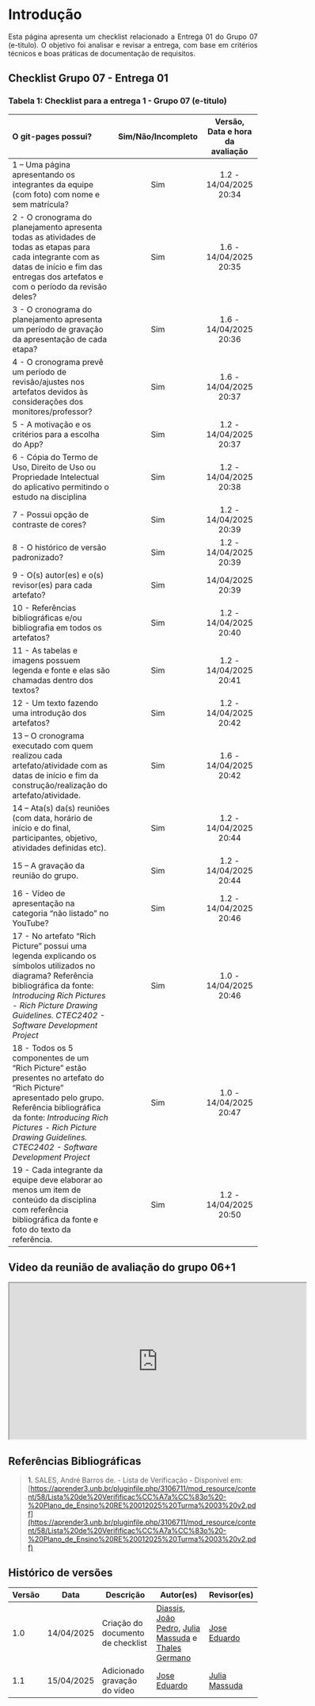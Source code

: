 # Introdução 
<p align="justify">
Esta página apresenta um checklist relacionado a Entrega 01 do Grupo 07 (e-titulo). O objetivo foi analisar e revisar a entrega, com base em critérios técnicos e boas práticas de documentação de requisitos. 
</p>

## Checklist Grupo 07 - Entrega 01

### Tabela 1: Checklist para a entrega 1 - Grupo 07 (e-titulo)

| O git-pages possui? | Sim/Não/Incompleto | Versão, Data e hora da avaliação |
| :------------------ | :----------------: | :-------------------------------: |
| 1 – Uma página apresentando os integrantes da equipe (com foto) com nome e sem matrícula? | Sim | 1.2 - 14/04/2025 20:34 |
| 2 - O cronograma do planejamento apresenta todas as atividades de todas as etapas para cada integrante com as datas de início e fim das entregas dos artefatos e com o período da revisão deles? | Sim | 1.6 - 14/04/2025 20:35 |
| 3 - O cronograma do planejamento apresenta um período de gravação da apresentação de cada etapa? | Sim | 1.6 - 14/04/2025 20:36  |
| 4 - O cronograma prevê um período de revisão/ajustes nos artefatos devidos às considerações dos monitores/professor? | Sim | 1.6 - 14/04/2025 20:37 |
| 5 - A motivação e os critérios para a escolha do App? | Sim  | 1.2 - 14/04/2025 20:37  |
| 6 - Cópia do Termo de Uso, Direito de Uso ou Propriedade Intelectual do aplicativo permitindo o estudo na disciplina | Sim  | 1.2 - 14/04/2025 20:38  |
| 7 - Possui opção de contraste de cores? | Sim | 1.2 - 14/04/2025 20:39 |
| 8 - O histórico de versão padronizado? | Sim | 1.2 - 14/04/2025 20:39 |
| 9 - O(s) autor(es) e o(s) revisor(es) para cada artefato? | Sim | 14/04/2025 20:39  |
| 10 - Referências bibliográficas e/ou bibliografia em todos os artefatos? | Sim | 1.2 - 14/04/2025 20:40  |
| 11 - As tabelas e imagens possuem legenda e fonte e elas são chamadas dentro dos textos? | Sim | 1.2 - 14/04/2025 20:41 |
| 12 - Um texto fazendo uma introdução dos artefatos? | Sim | 1.2 - 14/04/2025 20:42 |
| 13 – O cronograma executado com quem realizou cada artefato/atividade com as datas de início e fim da construção/realização do artefato/atividade. | Sim  | 1.6 - 14/04/2025 20:42 |
| 14 – Ata(s) da(s) reuniões (com data, horário de início e do final, participantes, objetivo, atividades definidas etc). | Sim | 1.2 - 14/04/2025 20:44 |
| 15 – A gravação da reunião do grupo. | Sim  | 1.2 - 14/04/2025 20:44 |
| 16 - Vídeo de apresentação na categoria “não listado” no YouTube? | Sim | 1.2 - 14/04/2025 20:46  |
| 17 - No artefato “Rich Picture” possui uma legenda explicando os símbolos utilizados no diagrama? Referência bibliográfica da fonte: *Introducing Rich Pictures - Rich Picture Drawing Guidelines. CTEC2402 - Software Development Project* | Sim | 1.0 - 14/04/2025 20:46 |
| 18 - Todos os 5 componentes de um “Rich Picture” estão presentes no artefato do “Rich Picture” apresentado pelo grupo. Referência bibliográfica da fonte: *Introducing Rich Pictures - Rich Picture Drawing Guidelines. CTEC2402 - Software Development Project* | Sim | 1.0 - 14/04/2025 20:47 |
| 19 - Cada integrante da equipe deve elaborar ao menos um item de conteúdo da disciplina com referência bibliográfica da fonte e foto do texto da referência. | Sim  | 1.2 - 14/04/2025 20:50  |

## Video da reunião de avaliação do grupo 06+1

<iframe width="600" height="315"
        src="https://www.youtube.com/embed/I8k1vmiceo4"
        title="YouTube video player"
        allow="accelerometer; autoplay; clipboard-write; encrypted-media; gyroscope; picture-in-picture; web-share"
        allowfullscreen>
</iframe>


## Referências Bibliográficas 

> <a>1.</a> SALES, André Barros de. - Lista de Verificação - Disponivel em: [https://aprender3.unb.br/pluginfile.php/3106711/mod_resource/content/58/Lista%20de%20Verifificac%CC%A7a%CC%83o%20-%20Plano_de_Ensino%20RE%20012025%20Turma%2003%20v2.pdf](https://aprender3.unb.br/pluginfile.php/3106711/mod_resource/content/58/Lista%20de%20Verifificac%CC%A7a%CC%83o%20-%20Plano_de_Ensino%20RE%20012025%20Turma%2003%20v2.pdf)
>


## Histórico de versões
Versão |   Data  | Descrição | Autor(es) | Revisor(es)
------ | ---- | ------ | ---------- | ----------
1.0 | 14/04/2025 | Criação do documento de checklist | [Diassis](https://github.com/Diaxiz), [João Pedro](https://github.com/JpRodrigues2), [Julia Massuda](https://github.com/JuliaReis18) e [Thales Germano](https://github.com/thalesgvl) | [Jose Eduardo](https://github.com/jevprado) |
1.1 | 15/04/2025 | Adicionado gravação do vídeo  |[Jose Eduardo](https://github.com/jevprado) | [Julia Massuda](https://github.com/JuliaReis18) |
